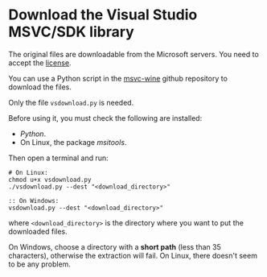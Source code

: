 Download the Visual Studio MSVC/SDK library
===========================================

The original files are downloadable from the Microsoft servers. You
need to accept the [license](
https://go.microsoft.com/fwlink/?LinkId=2179911).

You can use a Python script in the [msvc-wine](
https://github.com/mstorsjo/msvc-wine) github repository to download the files.

Only the file `vsdownload.py` is needed.

Before using it, you must check the following are installed:

- _Python_.
- On Linux, the package _msitools_.

Then open a terminal and run:

	# On Linux:
	chmod u+x vsdownload.py
	./vsdownload.py --dest "<download_directory>"

	:: On Windows:
	vsdownload.py --dest "<download_directory>"

where `<download_directory>` is the directory where you want to put the
downloaded files.

On Windows, choose a directory with a __short path__ (less than 35 characters),
otherwise the extraction will fail. On Linux, there doesn't seem to be any
problem.
